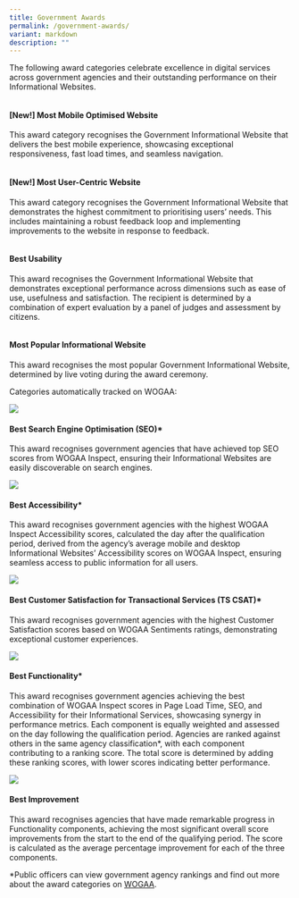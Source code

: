 ```yaml
---
title: Government Awards
permalink: /government-awards/
variant: markdown
description: ""
---
```

<style type="text/css">
.content h4 {
    color: #B41E8E;
    font-weight: 700;
}
</style>
<p>The following award categories celebrate excellence in digital services across government agencies and their outstanding performance on their Informational Websites.</p>
<div class="row is-multiline">
  <div class="col is-2"><img alt="" src="/images/icn_mobile_optimised.svg"></div>
  <div class="col is-10">
    <h4>[New!] Most Mobile Optimised Website</h4>
    <p>This award category recognises the Government Informational Website that delivers the best mobile experience, showcasing exceptional responsiveness, fast load times, and seamless navigation.</p>
  </div>
    <div class="col is-2"><img alt="" src="/images/icn_usercentric.svg"></div>
  <div class="col is-10">
    <h4>[New!] Most User-Centric Website</h4>
    <p>This award category recognises the Government Informational Website that demonstrates the highest commitment to prioritising users’ needs. This includes maintaining a robust feedback loop and implementing improvements to the website in response to feedback.</p>
  </div>
  <div class="col is-2"><img alt="" src="/images/icn_usability.svg"></div>
  <div class="col is-10">
    <h4>Best Usability</h4>
    <p>This award recognises the Government Informational Website that demonstrates exceptional performance across dimensions such as ease of use, usefulness and satisfaction. The recipient is determined by a combination of expert evaluation by a panel of judges and assessment by citizens.</p>
  </div>
  <div class="col is-2"><img alt="" src="/images/icn_popularis.svg"></div>
  <div class="col is-10">
    <h4>Most Popular Informational Website</h4>
    <p>This award recognises the most popular Government Informational Website, determined by live voting during the award ceremony.</p>
  </div>
</div>
<p>Categories automatically tracked on WOGAA:</p>
<div class="row is-multiline">
    <div class="col is-2"><img src="/images/icn_seo.svg"></div>
  <div class="col is-10">
    <h4>Best Search Engine Optimisation (SEO)*</h4>
    <p>This award recognises government agencies that have achieved top SEO scores from WOGAA Inspect, ensuring their Informational Websites are easily discoverable on search engines.</p>
  </div>
  <div class="col is-2"><img src="/images/icn_accessibility.svg"></div>
  <div class="col is-10">
    <h4>Best Accessibility*</h4>
    <p>This award recognises government agencies with the highest WOGAA Inspect Accessibility scores, calculated the day after the qualification period, derived from the agency’s average mobile and desktop Informational Websites’ Accessibility scores on WOGAA Inspect, ensuring seamless access to public information for all users.</p>
  </div>
  <div class="col is-2"><img src="/images/icn_csat.svg"></div>
  <div class="col is-10">
    <h4>Best Customer Satisfaction for Transactional Services (TS CSAT)*</h4>
    <p>This award recognises government agencies with the highest Customer Satisfaction scores based on WOGAA Sentiments ratings, demonstrating exceptional customer experiences.</p>
  </div>
  <div class="col is-2"><img src="/images/icn_functionality.svg"></div>
  <div class="col is-10">
    <h4>Best Functionality*</h4>
    <p>This award recognises government agencies achieving the best combination of WOGAA Inspect scores in Page Load Time, SEO, and Accessibility for their Informational Services, showcasing synergy in performance metrics. Each component is equally weighted and assessed on the day following the qualification period. Agencies are ranked against others in the same agency classification*, with each component contributing to a ranking score. The total score is determined by adding these ranking scores, with lower scores indicating better performance.</p>
  </div>
  <div class="col is-2"><img src="/images/icn_improvement.svg"></div>
  <div class="col is-10">
    <h4>Best Improvement</h4>
    <p>This award recognises agencies that have made remarkable progress in Functionality components, achieving the most significant overall score improvements from the start to the end of the qualifying period. The score is calculated as the average percentage improvement for each of the three components.</p>
  </div>
    <p>*Public officers can view government agency rankings and find out more about the award categories on <a target="_blank" href="https://wogaa.sg/digital-service-award/">WOGAA</a>.</p>
</div>